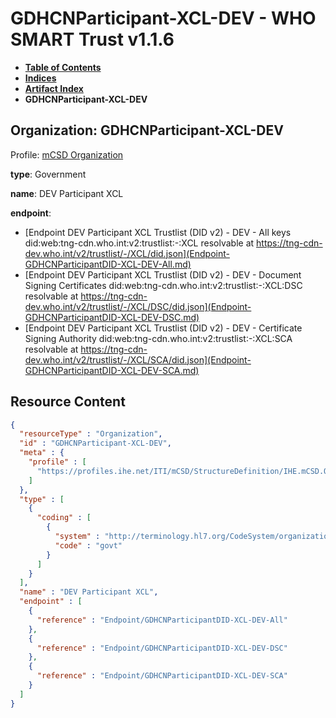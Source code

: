 # GDHCNParticipant-XCL-DEV - WHO SMART Trust v1.1.6

* [**Table of Contents**](toc.md)
* [**Indices**](indices.md)
* [**Artifact Index**](artifacts.md)
* **GDHCNParticipant-XCL-DEV**

## Organization: GDHCNParticipant-XCL-DEV

Profile: [mCSD Organization](https://profiles.ihe.net/ITI/mCSD/4.0.0/StructureDefinition-IHE.mCSD.Organization.html)

**type**: Government

**name**: DEV Participant XCL

**endpoint**: 

* [Endpoint DEV Participant XCL Trustlist (DID v2) - DEV - All keys did:web:tng-cdn.who.int:v2:trustlist:-:XCL resolvable at https://tng-cdn-dev.who.int/v2/trustlist/-/XCL/did.json](Endpoint-GDHCNParticipantDID-XCL-DEV-All.md)
* [Endpoint DEV Participant XCL Trustlist (DID v2) - DEV - Document Signing Certificates did:web:tng-cdn.who.int:v2:trustlist:-:XCL:DSC resolvable at https://tng-cdn-dev.who.int/v2/trustlist/-/XCL/DSC/did.json](Endpoint-GDHCNParticipantDID-XCL-DEV-DSC.md)
* [Endpoint DEV Participant XCL Trustlist (DID v2) - DEV - Certificate Signing Authority did:web:tng-cdn.who.int:v2:trustlist:-:XCL:SCA resolvable at https://tng-cdn-dev.who.int/v2/trustlist/-/XCL/SCA/did.json](Endpoint-GDHCNParticipantDID-XCL-DEV-SCA.md)



## Resource Content

```json
{
  "resourceType" : "Organization",
  "id" : "GDHCNParticipant-XCL-DEV",
  "meta" : {
    "profile" : [
      "https://profiles.ihe.net/ITI/mCSD/StructureDefinition/IHE.mCSD.Organization"
    ]
  },
  "type" : [
    {
      "coding" : [
        {
          "system" : "http://terminology.hl7.org/CodeSystem/organization-type",
          "code" : "govt"
        }
      ]
    }
  ],
  "name" : "DEV Participant XCL",
  "endpoint" : [
    {
      "reference" : "Endpoint/GDHCNParticipantDID-XCL-DEV-All"
    },
    {
      "reference" : "Endpoint/GDHCNParticipantDID-XCL-DEV-DSC"
    },
    {
      "reference" : "Endpoint/GDHCNParticipantDID-XCL-DEV-SCA"
    }
  ]
}

```

